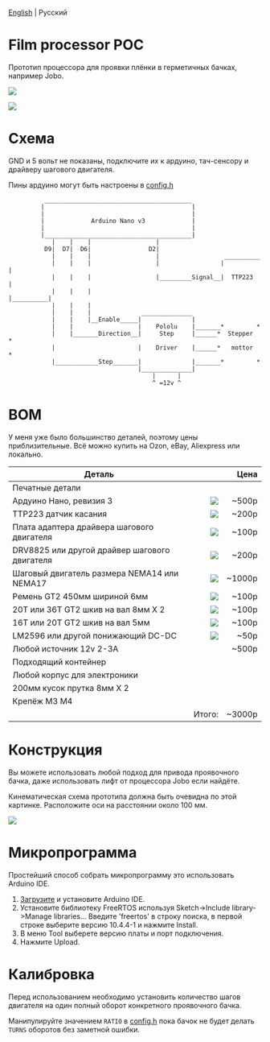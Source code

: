 [English](README.MD) | Русский

# Film processor POC

Прототип процессора для проявки плёнки в герметичных бачках, например Jobo.

![](https://user-images.githubusercontent.com/5612507/128636845-9ac9a695-918d-4a60-a002-c68c25360bce.jpg)

[![](https://user-images.githubusercontent.com/5612507/128865930-81133e4f-d7af-42f1-810c-93fd7418a0d5.jpg)](https://www.youtube.com/watch?v=tWknhwFOHiI)

# Схема

GND и 5 вольт не показаны, подключите их к ардуино, тач-сенсору и драйверу шагового двигателя.

Пины ардуино могут быть настроены в [config.h](https://github.com/TheLongRunSmoke/film_processor_poc/blob/main/config.h)

              _________________________________________
             |                                         |
             |                                         |
             |             Arduino Nano v3             |
             |                                         |
             |_________________________________________|
                |    |    |                  | 
              D9|  D7|  D6|                D2|
                |    |    |                  |                  __________
                |    |    |                  |                 |          |
                |    |    |                  |_________Signal__|  TTP223  |
                |    |    |                                    |__________|
                |    |    |                  
                |    |    |              ______________    
                |    |    |__Enable_____|              |             
                |    |                  |    Pololu    |_______*         *
                |    |_______Direction__|     Step     |______*  Stepper  *
                |                       |    Driver    |______*   mottor  *
                |____________Step_______|              |_______*         *
                                        |______________|
                                            |      |
                                            ^ =12v ^

# BOM

У меня уже было большинство деталей, поэтому цены приблизительные. Всё можно купить на Ozon, eBay, Aliexpress или
локально.

| Деталь               |                   | Цена  |
| -------------------|------------------:| --------------:|
| Печатные детали |           |             |
| Ардуино Нано, ревизия 3 | ![](https://user-images.githubusercontent.com/5612507/128858132-71e92090-2f9f-4b29-ade3-ec815a11f163.jpg) |~500р|
| TTP223 датчик касания | ![](https://user-images.githubusercontent.com/5612507/128857991-111f5105-cc19-464f-8e88-bfddf600f398.jpg)|~200р|
| Плата адаптера драйвера шагового двигателя|![](https://user-images.githubusercontent.com/5612507/128858500-2db773fe-8905-4f79-81f1-ca0386f166e2.jpg)|~100р|
| DRV8825 или другой драйвер шагового двигателя |![](https://user-images.githubusercontent.com/5612507/128859694-bd5d91bb-b3a9-4566-b903-f13b6098c67d.jpg)| ~200р|
| Шаговый двигатель размера NEMA14 или NEMA17|![](https://user-images.githubusercontent.com/5612507/128859179-e48553e2-b19d-4a32-babb-782be503d3c4.jpg)|~1000р|
| Ремень GT2 450мм шириной 6мм| ![](https://user-images.githubusercontent.com/5612507/128860022-444b59a1-9ef9-4fea-b7bc-2099fb985f67.png)|~100р|
| 20T или 36T GT2 шкив на вал 8мм X 2 |![](https://user-images.githubusercontent.com/5612507/128860144-1efe8d51-b1a2-4e99-8b37-cb463cbe1452.jpg)|~100р|
| 16T или 20T GT2 шкив на вал 5мм |![](https://user-images.githubusercontent.com/5612507/128860093-ea726977-3771-4594-82cb-d02fed23d798.jpg)|~100р|
| LM2596 или другой понижающий DC-DC |![](https://user-images.githubusercontent.com/5612507/128860843-6c943751-edbc-4933-a12c-892a9f70f053.jpg)|~50р|
| Любой источник 12v 2-3A |       |   ~500р    |  
| Подходящий контейнер |       |       |
| Любой корпус для электроники |       |       |
| 200мм кусок прутка 8мм X 2  |       |       |
| Крепёж M3 M4  |       |       |
|   |    Итого:   |   ~3000р    |

# Конструкция

Вы можете использовать любой подход для привода проявочного бачка, даже использовать лифт от процессора Jobo если
найдёте.

Кинематическая схема прототипа должна быть очевидна по этой картинке. Расположите оси на расстоянии около 100 мм.

![](https://user-images.githubusercontent.com/5612507/128976389-5724b64d-aadf-4f78-a588-7c6226d846bf.jpg)

# Микропрограмма

Простейший способ собрать микропрограмму это использовать Arduino IDE.

1. [Загрузите](https://www.arduino.cc/en/software) и установите Arduino IDE.
2. Установите библиотеку FreeRTOS используя Sketch->Include library->Manage libraries... Введите 'freertos' в строку
   поиска, в первой строке выберите версию 10.4.4-1 и нажмите Install.
3. В меню Tool выберете версию платы и порт подключения.
4. Нажмите Upload.

# Калибровка

Перед использованием необходимо установить количество шагов двигателя на один полный оборот конкретного проявочного
бачка.

Манипулируйте значением `RATIO` в [config.h](https://github.com/TheLongRunSmoke/film_processor_poc/blob/main/config.h)
пока бачок не будет делать `TURNS` оборотов без заметной ошибки.
